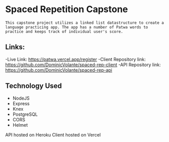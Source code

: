 # Spaced Repetition Capstone

    This capstone project utilizes a linked list datastructure to create a language practicing app. The app has a number of Patwa words to practice and keeps track of individual user's score.

## Links:

-Live Link: https://patwa.vercel.app/register
-Client Repository link: https://github.com/DominicVolante/spaced-rep-client
-API Repository link: https://github.com/DominicVolante/spaced-rep-api

## Technology Used

- NodeJS
- Express
- Knex
- PostgreSQL
- CORS
- Helmet

API hosted on Heroku
Client hosted on Vercel
